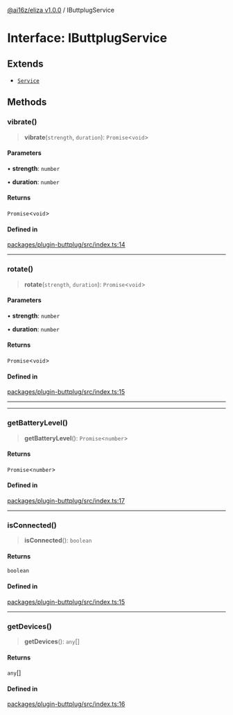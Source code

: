 [@ai16z/eliza v1.0.0](../index.md) / IButtplugService

# Interface: IButtplugService

## Extends

- [`Service`](../classes/Service.md)

## Methods

### vibrate()

> **vibrate**(`strength`, `duration`): `Promise`\<`void`\>

#### Parameters

• **strength**: `number`

• **duration**: `number`

#### Returns

`Promise`\<`void`\>

#### Defined in

[packages/plugin-buttplug/src/index.ts:14](https://github.com/ai16z/eliza/blob/main/packages/plugin-buttplug/src/index.ts#L14)

---

### rotate()

> **rotate**(`strength`, `duration`): `Promise`\<`void`\>

#### Parameters

• **strength**: `number`

• **duration**: `number`

#### Returns

`Promise`\<`void`\>

#### Defined in

[packages/plugin-buttplug/src/index.ts:15](https://github.com/ai16z/eliza/blob/main/packages/plugin-buttplug/src/index.ts#L15)

---

---

### getBatteryLevel()

> **getBatteryLevel**(): `Promise`\<`number`\>

#### Returns

`Promise`\<`number`\>

#### Defined in

[packages/plugin-buttplug/src/index.ts:17](https://github.com/ai16z/eliza/blob/main/packages/plugin-buttplug/src/index.ts#L17)

---

### isConnected()

> **isConnected**(): `boolean`

#### Returns

`boolean`

#### Defined in

[packages/plugin-buttplug/src/index.ts:15](https://github.com/ai16z/eliza/blob/main/packages/plugin-buttplug/src/index.ts#L15)

---

### getDevices()

> **getDevices**(): `any`[]

#### Returns

`any`[]

#### Defined in

[packages/plugin-buttplug/src/index.ts:16](https://github.com/ai16z/eliza/blob/main/packages/plugin-buttplug/src/index.ts#L16)
